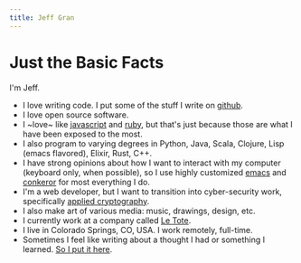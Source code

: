```yaml
---
title: Jeff Gran
---
```

# Just the Basic Facts

I'm Jeff.

* I love writing code. I put some of the stuff I write on [github][].
* I love open source software.
* I ~love~ like [javascript][] and [ruby][], but that's just because those are what I have been exposed to the most.
* I also program to varying degrees in Python, Java, Scala, Clojure, Lisp (emacs flavored), Elixir, Rust, C++.
* I have strong opinions about how I want to interact with my computer (keyboard only, when possible), so I use highly customized [emacs][] and [conkeror][] for most everything I do.
* I'm a web developer, but I want to transition into cyber-security work, specifically [applied cryptography](/2018/04/08/applied-cryptography/).
* I also make art of various media: music, drawings, design, etc.
* I currently work at a company called [Le Tote][]. 
* I live in Colorado Springs, CO, USA. I work remotely, full-time.
* Sometimes I feel like writing about a thought I had or something I learned. [So I put it here](/archive.html).

[github]: http://github.com/jeffgran
[emacs]: http://www.gnu.org/software/emacs/
[conkeror]: http://conkeror.org/
[javascript]: /tags/index.html#javascript
[ruby]: /tags/index.html#ruby
[clojure]: /tags/index.html#clojure
[Le Tote]: https://letote.com/careers
